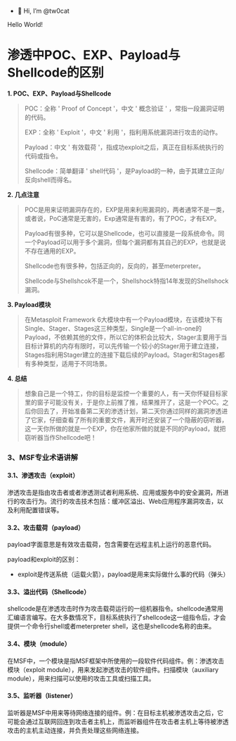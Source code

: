 - 👋 Hi, I’m @tw0cat

Hello World!
# 渗透中POC、EXP、Payload与Shellcode的区别

**1. POC、EXP、Payload与Shellcode**

> POC：全称 ' Proof of Concept '，中文 ' 概念验证 ' ，常指一段漏洞证明的代码。
>
> EXP：全称 ' Exploit '，中文 ' 利用 '，指利用系统漏洞进行攻击的动作。
>
> Payload：中文 ' 有效载荷 '，指成功exploit之后，真正在目标系统执行的代码或指令。
>
> Shellcode：简单翻译 ' shell代码 '，是Payload的一种，由于其建立正向/反向shell而得名。

**2. 几点注意**

> POC是用来证明漏洞存在的，EXP是用来利用漏洞的，两者通常不是一类，或者说，PoC通常是无害的，Exp通常是有害的，有了POC，才有EXP。
>
> Payload有很多种，它可以是Shellcode，也可以直接是一段系统命令。同一个Payload可以用于多个漏洞，但每个漏洞都有其自己的EXP，也就是说不存在通用的EXP。
>
> Shellcode也有很多种，包括正向的，反向的，甚至meterpreter。
>
> Shellcode与Shellshcok不是一个，Shellshock特指14年发现的Shellshock漏洞。

**3. Payload模块**

> 在Metasploit Framework 6大模块中有一个Payload模块，在该模块下有Single、Stager、Stages这三种类型，Single是一个all-in-one的Payload，不依赖其他的文件，所以它的体积会比较大，Stager主要用于当目标计算机的内存有限时，可以先传输一个较小的Stager用于建立连接，Stages指利用Stager建立的连接下载后续的Payload。Stager和Stages都有多种类型，适用于不同场景。

**4. 总结**

> 想象自己是一个特工，你的目标是监控一个重要的人，有一天你怀疑目标家里的窗子可能没有关，于是你上前推了推，结果推开了，这是一个POC。之后你回去了，开始准备第二天的渗透计划，第二天你通过同样的漏洞渗透进了它家，仔细查看了所有的重要文件，离开时还安装了一个隐蔽的窃听器，这一天你所做的就是一个EXP，你在他家所做的就是不同的Payload，就把窃听器当作Shellcode吧！





### 3、MSF专业术语讲解

#### 3.1、渗透攻击（exploit）

 渗透攻击是指由攻击者或者渗透测试者利用系统、应用或服务中的安全漏洞，所进行的攻击行为。
​ 流行的攻击技术包括：缓冲区溢出、Web应用程序漏洞攻击，以及利用配置错误等。

#### 3.2、攻击载荷（payload）

 payload字面意思是有效攻击载荷，包含需要在远程主机上运行的恶意代码。

 payload和exploit的区别：

- exploit是传送系统（运载火箭），payload是用来实际做什么事的代码（弹头）

#### 3.3、溢出代码（Shellcode）

 shellcode是在渗透攻击时作为攻击载荷运行的一组机器指令。shellcode通常用汇编语言编写。在大多数情况下，目标系统执行了shellcode这一组指令后，才会提供一个命令行shell或者meterpreter shell，这也是shellcode名称的由来。

#### 3.4、模块（module）

 在MSF中，一个模块是指MSF框架中所使用的一段软件代码组件。例：渗透攻击模块（exploit module），用来发起渗透攻击的软件组件。扫描模块（auxiliary module），用来扫描可以使用的攻击工具或扫描工具。

#### 3.5、监听器（listener）

 监听器是MSF中用来等待网络连接的组件。例：在目标主机被渗透攻击之后，它可能会通过互联网回连到攻击者主机上，而监听器组件在攻击者主机上等待被渗透攻击的主机主动连接，并负责处理这些网络连接。
